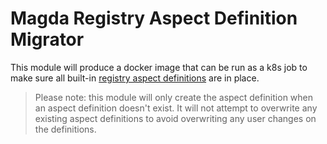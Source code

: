 # Magda Registry Aspect Definition Migrator

This module will produce a docker image that can be run as a k8s job to make sure all built-in [registry aspect definitions](https://github.com/magda-io/magda/tree/master/magda-registry-aspects) are in place.

> Please note: this module will only create the aspect definition when an aspect definition doesn't exist. It will not attempt to overwrite any existing aspect definitions to avoid overwriting any user changes on the definitions.
